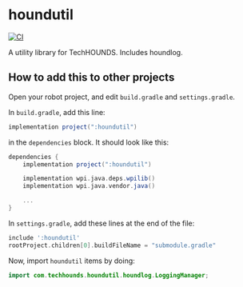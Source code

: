 # houndutil

[![CI](https://github.com/frc868/houndutil/actions/workflows/main.yml/badge.svg)](https://github.com/frc868/houndutil/actions/workflows/main.yml)

A utility library for TechHOUNDS. Includes houndlog.

## How to add this to other projects

Open your robot project, and edit `build.gradle` and `settings.gradle`.

In `build.gradle`, add this line:

```gradle
implementation project(":houndutil")
```

in the `dependencies` block. It should look like this:

```gradle
dependencies {
    implementation project(":houndutil")

    implementation wpi.java.deps.wpilib()
    implementation wpi.java.vendor.java()

    ...
}
```

In `settings.gradle`, add these lines at the end of the file:

```gradle
include ':houndutil'
rootProject.children[0].buildFileName = "submodule.gradle"
```

Now, import `houndutil` items by doing:

```java
import com.techhounds.houndutil.houndlog.LoggingManager;
```


